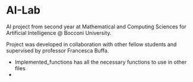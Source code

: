 # AI-Lab

AI project from second year at Mathematical and Computing Sciences for Artificial Intelligence @ Bocconi University. 

Project was developed in collaboration with other fellow students and supervised by professor Francesca Buffa. 


- Implemented_functions has all the necessary functions to use in other files
- 

